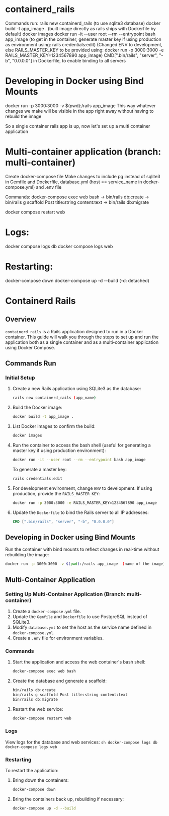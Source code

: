 # containerd_rails

Commands run:
rails new containerd_rails (to use sqlite3 database)
docker build -t app_image . (built image directly as rails ships with Dockerfile by default)
docker images
docker run -it --user root --rm --entrypoint bash app_image (to get in the container, generate master key if using production as environment using:
        rails credentials:edit)
(Changed ENV to development, else RAILS_MASTER_KEY to be provided using:
        docker run -p 3000:3000 -e RAILS_MASTER_KEY=1234567890 app_image)
CMD[".bin/rails", "server", "-b", "0.0.0.0"] in Dockerfile, to enable binding to all servers

# Developing in Docker using Bind Mounts
docker run -p 3000:3000 -v $(pwd):/rails app_image
This way whatever changes we make will be visible in the app right away without having to rebuild the image

So a single container rails app is up, now let's set up a multi container application
# Multi-container application (branch: multi-container)
Create docker-compose file
Make changes to include pg instead of sqlite3 in Gemfile and Dockerfile, database.yml (host == service_name in docker-compose.yml) and .env file

Commands:
docker-compose exec web bash
-> bin/rails db:create
-> bin/rails g scaffold Post title:string content:text
-> bin/rails db:migrate

docker compose restart web

# Logs:
docker compose logs db
docker compose logs web

# Restarting:
docker-compose down
docker-compose up -d --build (-d: detached)



# Containerd Rails

## Overview
`containerd_rails` is a Rails application designed to run in a Docker container. This guide will walk you through the steps to set up and run the application both as a single container and as a multi-container application using Docker Compose.

## Commands Run

### Initial Setup
1. Create a new Rails application using SQLite3 as the database:
    ```sh
    rails new containerd_rails (app_name)
    ```

2. Build the Docker image:
    ```sh
    docker build -t app_image .
    ```

3. List Docker images to confirm the build:
    ```sh
    docker images
    ```

4. Run the container to access the bash shell (useful for generating a master key if using production environment):
    ```sh
    docker run -it --user root --rm --entrypoint bash app_image
    ```

    To generate a master key:
    ```sh
    rails credentials:edit
    ```

5. For development environment, change `ENV` to development. If using production, provide the `RAILS_MASTER_KEY`:
    ```sh
    docker run -p 3000:3000 -e RAILS_MASTER_KEY=1234567890 app_image
    ```

6. Update the `Dockerfile` to bind the Rails server to all IP addresses:
    ```dockerfile
    CMD [".bin/rails", "server", "-b", "0.0.0.0"]
    ```

## Developing in Docker using Bind Mounts
Run the container with bind mounts to reflect changes in real-time without rebuilding the image:
```sh
docker run -p 3000:3000 -v $(pwd):/rails app_image  (name of the image)
```
## Multi-Container Application

### Setting Up Multi-Container Application (Branch: multi-container)
1. Create a `docker-compose.yml` file.
2. Update the `Gemfile` and `Dockerfile` to use PostgreSQL instead of SQLite3.
3. Modify `database.yml` to set the host as the service name defined in `docker-compose.yml`.
4. Create a `.env` file for environment variables.

### Commands
1. Start the application and access the web container's bash shell:
    ```sh
    docker-compose exec web bash
    ```

2. Create the database and generate a scaffold:
    ```sh
    bin/rails db:create
    bin/rails g scaffold Post title:string content:text
    bin/rails db:migrate
    ```

3. Restart the web service:
    ```sh
    docker-compose restart web
    ```

### Logs
View logs for the database and web services:
    ```sh
    docker-compose logs db
    docker-compose logs web
    ```

### Restarting
To restart the application:

1. Bring down the containers:
    ```sh
    docker-compose down
    ```

2. Bring the containers back up, rebuilding if necessary:
    ```sh
    docker-compose up -d --build
    ```
